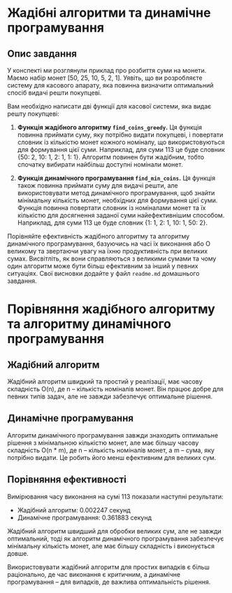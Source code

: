 # Жадібні алгоритми та динамічне програмування

## Опис завдання

У конспекті ми розглянули приклад про розбиття суми на монети. Маємо набір монет [50, 25, 10, 5, 2, 1]. Уявіть, що ви розробляєте систему для касового апарату, яка повинна визначити оптимальний спосіб видачі решти покупцеві.

Вам необхідно написати дві функції для касової системи, яка видає решту покупцеві:

1. **Функція жадібного алгоритму `find_coins_greedy`.** Ця функція повинна приймати суму, яку потрібно видати покупцеві, і повертати словник із кількістю монет кожного номіналу, що використовуються для формування цієї суми. Наприклад, для суми 113 це буде словник {50: 2, 10: 1, 2: 1, 1: 1}. Алгоритм повинен бути жадібним, тобто спочатку вибирати найбільш доступні номінали монет.

2. **Функція динамічного програмування `find_min_coins`.** Ця функція також повинна приймати суму для видачі решти, але використовувати метод динамічного програмування, щоб знайти мінімальну кількість монет, необхідних для формування цієї суми. Функція повинна повертати словник із номіналами монет та їх кількістю для досягнення заданої суми найефективнішим способом. Наприклад, для суми 113 це буде словник {1: 1, 2: 1, 10: 1, 50: 2}.

Порівняйте ефективність жадібного алгоритму та алгоритму динамічного програмування, базуючись на часі їх виконання або O великому та звертаючи увагу на їхню продуктивність при великих сумах. Висвітліть, як вони справляються з великими сумами та чому один алгоритм може бути більш ефективним за інший у певних ситуаціях. Свої висновки додайте у файл `readme.md` домашнього завдання.

# Порівняння жадібного алгоритму та алгоритму динамічного програмування

## Жадібний алгоритм

Жадібний алгоритм швидкий та простий у реалізації, має часову складність O(n), де n – кількість номіналів монет. Він працює добре для певних типів задач, але не завжди забезпечує оптимальне рішення.

## Динамічне програмування

Алгоритм динамічного програмування завжди знаходить оптимальне рішення з мінімальною кількістю монет, але має більшу часову складність O(n * m), де n – кількість номіналів монет, а m – сума, яку потрібно видати. Це робить його менш ефективним для великих сум.

## Порівняння ефективності

Вимірювання часу виконання на сумі 113 показали наступні результати:
- Жадібний алгоритм: 0.002247 секунд
- Динамічне програмування: 0.361883 секунд

Жадібний алгоритм швидший для обробки великих сум, але не завжди оптимальний, тоді як алгоритм динамічного програмування забезпечує мінімальну кількість монет, але має більшу складність і виконується довше.

Використовувати жадібний алгоритм для простих випадків є більш раціонально, де час виконання є критичним, а динамічне програмування – для випадків, де важлива оптимальність рішення.
